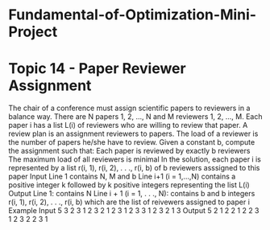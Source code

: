 # Fundamental-of-Optimization-Mini-Project
# Topic 14 - Paper Reviewer Assignment

The chair of a conference must assign scientific papers to reviewers in a balance way. There are N papers 1, 2, …, N and M reviewers 1, 2, …, M. Each paper i has a list L(i) of reviewers who are willing to review that paper. A review plan is an assignment reviewers to papers. The load of a reviewer is the number of papers he/she have to review. Given a constant b, compute the assignment such that:
Each paper is reviewed by exactly b reviewers 
The maximum load of all reviewers is minimal
In the solution, each paper i is represented by a list r(i, 1), r(i, 2), . . ., r(i, b) of b reviewers asssigned to this paper
Input
Line 1 contains N, M and b
Line i+1 (i = 1,…,N) contains a positive integer k followed by k positive integers representing the list L(i)
Output
Line 1: contains N
Line i + 1 (i = 1, . . ., N): contains b and b integers r(i, 1), r(i, 2), . . ., r(i, b) which are the list of reivewers assigned to paper i
Example
Input
5 3 2
3 1 2 3 
2 1 2 
3 1 2 3 
3 1 2 3 
2 1 3 
Output
5
2 1 2
2 1 2
2 3 1
2 3 2
2 3 1
